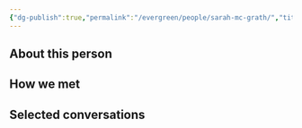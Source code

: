 ```yaml
---
{"dg-publish":true,"permalink":"/evergreen/people/sarah-mc-grath/","title":"Program & Project Admininstrator","tags":["people","ERL_2025_meeting"]}
---
```


## About this person


## How we met


## Selected conversations
